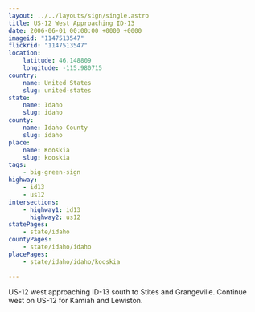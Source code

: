 ```yaml
---
layout: ../../layouts/sign/single.astro
title: US-12 West Approaching ID-13
date: 2006-06-01 00:00:00 +0000 +0000
imageid: "1147513547"
flickrid: "1147513547"
location:
    latitude: 46.148809
    longitude: -115.980715
country:
    name: United States
    slug: united-states
state:
    name: Idaho
    slug: idaho
county:
    name: Idaho County
    slug: idaho
place:
    name: Kooskia
    slug: kooskia
tags:
    - big-green-sign
highway:
    - id13
    - us12
intersections:
    - highway1: id13
      highway2: us12
statePages:
    - state/idaho
countyPages:
    - state/idaho/idaho
placePages:
    - state/idaho/idaho/kooskia

---
```

US-12 west approaching ID-13 south to Stites and Grangeville.  Continue west on US-12 for Kamiah and Lewiston.